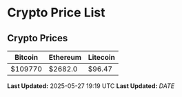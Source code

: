 # Crypto Price List

## Crypto Prices
| Bitcoin | Ethereum | Litecoin |
| ------- | -------- | -------- |
| $109770 | $2682.0 | $96.47 |
**Last Updated:** 2025-05-27 19:19 UTC
**Last Updated:** $DATE$
